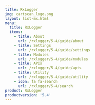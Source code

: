 ```yaml
---
title: RxLogger
img: cartscan_logo.png
layout: list-mx.html
menu:
  title: RxLogger
  items:
    - title: About
      url: /rxlogger/5-4/guide/about
    - title: Settings
      url: /rxlogger/5-4/guide/settings
    - title: Modules
      url: /rxlogger/5-4/guide/modules
    - title: APIs
      url: /rxlogger/5-4/guide/apis
    - title: Utility
      url: /rxlogger/5-4/guide/utility
    - icon: fa fa-search
      url: /rxlogger/5-4/search
product: RxLogger
productversion: '5.4'
---
```


